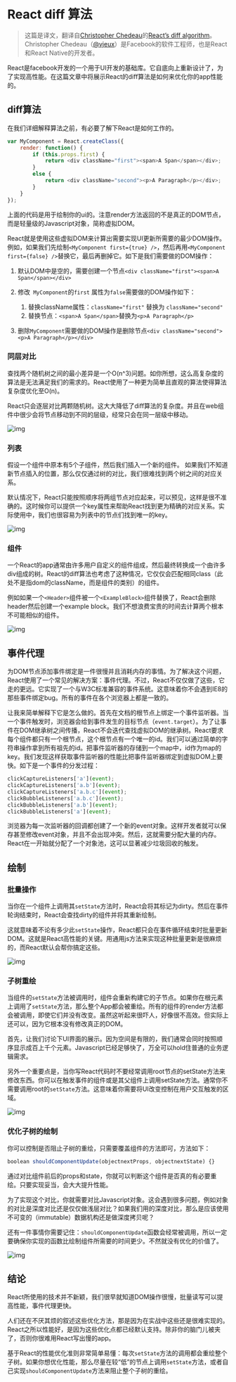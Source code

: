 # React diff 算法

>  这篇是译文，翻译自[Christopher Chedeau](http://blog.vjeux.com/)的[React’s diff algorithm](http://calendar.perfplanet.com/2013/diff/)。Christopher Chedeau（[@vjeux](https://twitter.com/vjeux)）是Facebook的软件工程师，也是React和React Native的开发者。  

React是facebook开发的一个用于UI开发的基础库。它自底向上重新设计了，为了实现高性能。在这篇文章中将展示React的diff算法是如何来优化你的app性能的。

## diff算法

在我们详细解释算法之前，有必要了解下React是如何工作的。

```javascript
var MyComponent = React.createClass({
    render: function() {
        if (this.props.first) {
            return <div className="first"><span>A Span</span></div>;
        }
        else {
            return <div className="second"><p>A Paragraph</p></div>;
        }
    }
});
```

上面的代码是用于绘制你的ui的。注意render方法返回的不是真正的DOM节点，而是轻量级的Javascript对象，简称虚拟DOM。

React就是使用这些虚拟DOM来计算出需要实现UI更新所需要的最少DOM操作。例如，如果我们先绘制`<MyComponent first={true} />`，然后再用`<MyComponent first={false} />`替换它，最后再删掉它。如下是我们需要做的DOM操作：

1. 默认DOM中是空的，需要创建一个节点`<div className="first"><span>A Span</span></div>`

2. 修改` MyComponent`的`first` 属性为`false`需要做的DOM操作如下：

   1. 替换className属性：`className="first"` 替换为 `className="second"`
   2. 替换节点：`<span>A Span</span>`替换为`<p>A Paragraph</p>`

3. 删除`MyComponent`需要做的DOM操作是删除节点`<div className="second"><p>A Paragraph</p></div>`

### 同层对比

查找两个随机树之间的最小差异是一个O(n^3)问题。如你所想，这么高复杂度的算法是无法满足我们的需求的。React使用了一种更为简单且直观的算法使得算法复杂度优化至O(n)。

React只会逐层对比两颗随机树。这大大降低了diff算法的复杂度。并且在web组件中很少会将节点移动到不同的层级，经常只会在同一层级中移动。

![img](./images/1.png)

### 列表

假设一个组件中原本有5个子组件，然后我们插入一个新的组件。 如果我们不知道新节点插入的位置，那么仅仅通过树的对比，我们很难找到两个树之间的对应关系。

默认情况下，React只能按照顺序将两组节点对应起来，可以预见，这样是很不准确的。这时候你可以提供一个key属性来帮助React找到更为精确的对应关系。实际使用中，我们也很容易为列表中的节点们找到唯一的key。

![img](./images/2.png)

### 组件

一个React的app通常由许多用户自定义的组件组成，然后最终转换成一个由许多div组成的树。React的diff算法也考虑了这种情况，它仅仅会匹配相同class（此处不是指dom的className，而是组件的类别）的组件。

例如如果一个`<Header>`组件被一个`<ExampleBlock>`组件替换了，React会删除header然后创建一个example block。我们不想浪费宝贵的时间去计算两个根本不可能相似的组件。

![img](./images/3.png)

## 事件代理

为DOM节点添加事件绑定是一件很慢并且消耗内存的事情。为了解决这个问题，React使用了一个常见的解决方案：事件代理。不过，React不仅仅做了这些，它走的更远。它实现了一个与W3C标准兼容的事件系统。这意味着你不会遇到IE8的那些事件绑定bug。所有的事件在各个浏览器上都是一致的。

让我来简单解释下它是怎么做的。首先在文档的根节点上绑定一个事件监听器。当一个事件触发时，浏览器会给到事件发生的目标节点（`event.target`）。为了让事件在DOM继承树之间传播，React不会迭代查找虚拟DOM的继承树。React要求每个组件都只有一个根节点，这个根节点有一个唯一的id。我们可以通过简单的字符串操作拿到所有祖先的id。把事件监听器的存储到一个map中，id作为map的key。我们发现这样获取事件监听器的性能比把事件监听器绑定到虚拟DOM上要快。如下是一个事件的分发过程：

```javascript
clickCaptureListeners['a'](event);
clickCaptureListeners['a.b'](event);
clickCaptureListeners['a.b.c'](event);
clickBubbleListeners['a.b.c'](event);
clickBubbleListeners['a.b'](event);
clickBubbleListeners['a'](event);
```

浏览器为每一次监听器的回调都创建了一个新的event对象。这样开发者就可以保存甚至修改event对象，并且不会出现冲突。然后，这就需要分配大量的内存。React在一开始就分配了一个对象池，这可以显著减少垃圾回收的触发。

## 绘制

### 批量操作

当你在一个组件上调用其`setState`方法时，React会将其标记为dirty。然后在事件轮询结束时，React会查找dirty的组件并将其重新绘制。

这就意味着不论有多少此`setState`操作，React都只会在事件循环结束时批量更新DOM。这就是React高性能的关键。用通用js方法来实现这种批量更新是很麻烦的，而React默认会帮你搞定这些。

![img](./images/4.png)

### 子树重绘

当组件的`setState`方法被调用时，组件会重新构建它的子节点。如果你在根元素上调用了`setState`方法，那么整个App都会被重绘。所有的组件的render方法都会被调用，即使它们并没有改变。虽然这听起来很吓人，好像很不高效。但实际上还可以，因为它根本没有修改真正的DOM。

首先，让我们讨论下UI界面的展示。因为空间是有限的，我们通常会同时按照顺序显示成百上千个元素。Javascript已经足够快了，万全可以hold住普通的业务逻辑需求。

另外一个重要点是，当你写React代码时不要经常调用root节点的setState方法来修改东西。你可以在触发事件的组件或是其父组件上调用setState方法。通常你不需要调用root的`setState`方法。这意味着你需要将UI改变控制在用户交互触发的区域。

![img](./images/5.png)

### 优化子树的绘制

你可以控制是否阻止子树的重绘，只需要覆盖组件的方法即可，方法如下：

```javascript
boolean shouldComponentUpdate(objectnextProps, objectnextState) {}
```

通过对比组件前后的props和state，你就可以判断这个组件是否真的有必要重绘。只要实现妥当，会大大提升性能。

为了实现这个对比，你就需要对比Javascript对象。这会遇到很多问题，例如对象的对比是深度对比还是仅仅做浅层对比？如果我们用的深度对比，那么是应该使用不可变的（immutable）数据机构还是做深度拷贝呢？

还有一件事情你需要记住：`shouldComponentUpdate`函数会经常被调用，所以一定要确保你实现的函数比绘制组件所需要的时间更少。不然就没有优化的价值了。



![img](./images/6.png)

## 结论

React所使用的技术并不新颖，我们很早就知道DOM操作很慢，批量读写可以提高性能，事件代理更快。

人们还在不厌其烦的叙述这些优化方法，那是因为在实战中这些还是很难实现的。React之所以性能好，是因为这些优化点都已经默认支持。除非你的脑门儿被夹了，否则你很难用React写出慢的app。

基于React的性能优化准则非常简单易懂：每次`setState`方法的调用都会重绘整个子树。如果你想优化性能，那么尽量在较“低”的节点上调用`setState`方法，或者自己实现`shouldComponentUpdate`方法来阻止整个子树的重绘。
